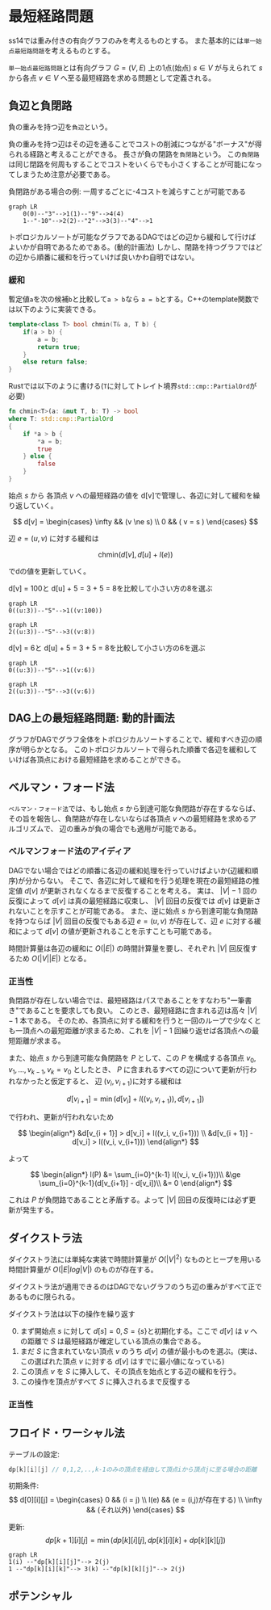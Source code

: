 # 最短経路問題

ss14では重み付きの有向グラフのみを考えるものとする。
また基本的には`単一始点最短路問題`を考えるものとする。

`単一始点最短路問題`とは有向グラフ $G = (V,E)$ 上の1点(始点) $s \in V$ が与えられて $s$ から各点 $v \in V$ へ至る最短経路を求める問題として定義される。

## 負辺と負閉路

負の重みを持つ辺を`負辺`という。

負の重みを持つ辺はその辺を通ることでコストの削減につながる"ボーナス"が得られる経路と考えることができる。
長さが負の閉路を`負閉路`という。
この`負閉路`は同じ閉路を何周もすることでコストをいくらでも小さくすることが可能になってしまうため注意が必要である。

負閉路がある場合の例: 一周するごとに-4コストを減らすことが可能である
```mermaid
graph LR
    0(0)--"3"-->1(1)--"9"-->4(4)
    1--"-10"-->2(2)--"2"-->3(3)--"4"-->1
```

トポロジカルソートが可能なグラフであるDAGではどの辺から緩和して行けばよいかが自明であるためである。(動的計画法)
しかし、閉路を持つグラフではどの辺から順番に緩和を行っていけば良いかわ自明ではない。

### 緩和

暫定値`a`を次の候補`b`と比較して`a > b`なら `a = b`とする。C++のtemplate関数では以下のように実装できる。

```C++
template<class T> bool chmin(T& a, T b) {
    if(a > b) {
        a = b;
        return true;
    }
    else return false;
}
```

Rustでは以下のように書ける(`T`に対してトレイト境界`std::cmp::PartialOrd`が必要)

```Rust
fn chmin<T>(a: &mut T, b: T) -> bool 
where T: std::cmp::PartialOrd 
{
    if *a > b {
        *a = b;
        true
    } else {
        false
    }
}
```
始点 $s$ から 各頂点 $v$ への最短経路の値を d[v]で管理し、各辺に対して緩和を繰り返していく。 

$$
d[v] =
\begin{cases}
\infty && (v \ne s) \\
0 && ( v = s )
\end{cases}
$$

辺 $e = (u,v)$ に対する緩和は

$$
\text{chmin}(d[v], d[u] + l(e))
$$

でdの値を更新していく。

d[v] = 100と d[u] + 5 = 3 + 5 = 8を比較して小さい方の8を選ぶ
```mermaid
graph LR
0((u:3))--"5"-->1((v:100))
```
```mermaid
graph LR
2((u:3))--"5"-->3((v:8))
```

d[v] = 6と d[u] + 5 = 3 + 5 = 8を比較して小さい方の6を選ぶ
```mermaid
graph LR
0((u:3))--"5"-->1((v:6))
```
```mermaid
graph LR
2((u:3))--"5"-->3((v:6))
```

## DAG上の最短経路問題: 動的計画法

グラフがDAGでグラフ全体をトポロジカルソートすることで、緩和すべき辺の順序が明らかとなる。
このトポロジカルソートで得られた順番で各辺を緩和していけば各頂点における最短経路を求めることができる。

## ベルマン・フォード法

`ベルマン・フォード法`では、もし始点 $s$ から到達可能な負閉路が存在するならば、その旨を報告し、負閉路が存在しないならば各頂点 $v$ への最短経路を求めるアルゴリズムで、
辺の重みが負の場合でも適用が可能である。

### ベルマンフォード法のアイディア

DAGでない場合ではどの順番に各辺の緩和処理を行っていけばよいか(辺緩和順序)が分からない。
そこで、各辺に対して緩和を行う処理を現在の最短経路の推定値 $d[v]$ が更新されなくなるまで反復することを考える。
実は、 $|V| - 1$ 回の反復によって $d[v]$ は真の最短経路に収束し、 $|V|$ 回目の反復では $d[v]$ は更新されないことを示すことが可能である。
また、逆に始点 $s$ から到達可能な負閉路を持つならば $|V|$ 回目の反復でもある辺 $e = (u,v)$ が存在して、辺 $e$ に対する緩和によって $d[v]$ の値が更新されることを示すことも可能である。

時間計算量は各辺の緩和に $O(|E|)$ の時間計算量を要し、それぞれ $|V|$ 回反復するため $O(|V||E|)$ となる。 

### 正当性

負閉路が存在しない場合では、最短経路はパスであることをすなわち"一筆書き"であることを要求しても良い。
このとき、最短経路に含まれる辺は高々 $|V| - 1$ 本である。
そのため、各頂点に対する緩和を行うと一回のループで少なくとも一頂点への最短距離が求まるため、これを $|V| - 1$ 回繰り返せば各頂点への最短距離が求まる。

また、始点 $s$ から到達可能な負閉路を $P$ として、この $P$ を構成する各頂点 $v_0,v_1, ..., v_{k-1},v_k = v_0$ としたとき、 
$P$ に含まれるすべての辺について更新が行われなかったと仮定すると、 辺 $(v_{i},v_{i+1})$に対する緩和は

$$
d[v_{i+1}] = \min(d[v_i] + l((v_i, v_{i+1})), d[v_{i + 1}])
$$

で行われ、更新が行われないため

$$
\begin{align*}
&d[v_{i + 1}] > d[v_i] + l((v_i, v_{i+1})) \\
&d[v_{i + 1}] - d[v_i] > l((v_i, v_{i+1}))
\end{align*}
$$

よって

$$
\begin{align*}
l(P) &= \sum_{i=0}^{k-1} l((v_i, v_{i+1}))\\
     &\ge \sum_{i=0}^{k-1}(d[v_{i+1}] - d[v_i])\\ 
     &= 0  
\end{align*}
$$

これは $P$ が負閉路であることと矛盾する。よって $|V|$ 回目の反復時には必ず更新が発生する。


<!-- ダイクストラはまだドラフト -->
## ダイクストラ法

ダイクストラ法には単純な実装で時間計算量が $O(|V|^2)$ なものとヒープを用いる時間計算量が $O(|E|log|V|)$ のものが存在する。 

ダイクストラ法が適用できるのはDAGでないグラフのうち辺の重みがすべて正であるものに限られる。

ダイクストラ法は以下の操作を繰り返す


0. まず開始点 $s$ に対して $d[s] = 0, S = \{s\}$と初期化する。ここで $d[v]$ は $v$ への距離で $S$ は最短経路が確定している頂点の集合である。 
1. まだ $S$ に含まれていない頂点 $v$ のうち $d[v]$ の値が最小ものを選ぶ。(実は、この選ばれた頂点 $v$ に対する $d[v]$ はすでに最小値になっている)
2. この頂点 $v$ を $S$ に挿入して、その頂点を始点とする辺の緩和を行う。
3. この操作を頂点がすべて $S$ に挿入されるまで反復する

### 正当性

<!-- フロイド・ワーシャル法まだドラフト -->
## フロイド・ワーシャル法

テーブルの設定:

```C++
dp[k][i][j] // 0,1,2,..,k-1のみの頂点を経由して頂点iから頂点jに至る場合の距離
```

初期条件:
$$
d[0][i][j] = 
\begin{cases}
0 && (i = j) \\
l(e) && (e = (i,j)が存在する) \\
\infty && (それ以外)
\end{cases}
$$

更新:
$$
dp[k + 1][i][j] = \min(dp[k][i][j], dp[k][i][k] + dp[k][k][j])
$$

```mermaid
graph LR
1(i) --"dp[k][i][j]"--> 2(j)
1 --"dp[k][i][k]"--> 3(k) --"dp[k][k][j]"--> 2(j)
```

<!-- ポテンシャルはまだドラフト -->
## ポテンシャル

